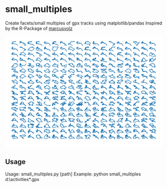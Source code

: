 # small_multiples
Create facets/small multiples of gpx tracks using matplotlib/pandas
Inspired by the R-Package of [marcusvolz](https://github.com/marcusvolz/strava) 

![facets](https://github.com/narfel/small_multiples/blob/master/plots/plot.png "Gpx track outlines")

## Usage
Usage: small_multiples.py [path]
Example: python small_multiples d:\activities\*.gpx